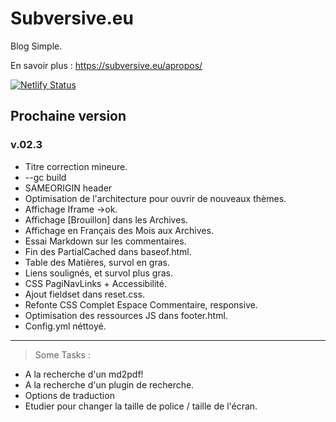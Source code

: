 # Subversive.eu

Blog Simple.

En savoir plus :   <https://subversive.eu/apropos/>

[![Netlify Status](https://api.netlify.com/api/v1/badges/f6104326-809a-4b92-8914-4a7a34467c5c/deploy-status)](https://app.netlify.com/sites/subversive-eu-site/deploys)

## Prochaine version

### v.02.3

- Titre correction mineure.
- --gc build
- SAMEORIGIN header
- Optimisation de l'architecture pour ouvrir de nouveaux thèmes.
- Affichage Iframe ->ok.
- Affichage [Brouillon] dans les Archives.
- Affichage en Français des Mois aux Archives.
- Essai Markdown sur les commentaires.
- Fin des PartialCached dans baseof.html.
- Table des Matières, survol en gras.
- Liens soulignés, et survol plus gras.
- CSS PagiNavLinks + Accessibilité.
- Ajout fieldset dans reset.css.
- Refonte CSS Complet Espace Commentaire, responsive.
- Optimisation des ressources JS dans footer.html.
- Config.yml néttoyé.


---

<blockquote>Some Tasks :</blockquote>

- A la recherche d'un md2pdf!
- A la recherche d'un plugin de recherche.
- Options de traduction
- Etudier pour changer la taille de police / taille de l'écran.
